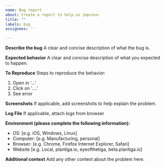 ```yaml
---
name: Bug report
about: Create a report to help us improve
title: ""
labels: bug
assignees: ''

---
```


**Describe the bug**
A clear and concise description of what the bug is.

**Expected behavior**
A clear and concise description of what you expected to happen.

**To Reproduce**
Steps to reproduce the behavior:
1. Open <URL> in <Browser> '...'
2. Click on '....'
3. See error

**Screenshots**
If applicable, add screenshots to help explain the problem.

**Log File**
If applicable, attach logs from browser

**Environment (please complete the following information):**
 - OS: [e.g. iOS, Windows, Linux]
 - Computer: [e.g. Manufacturing, personal]
 - Browser: [e.g. Chrome, Firefox Internet Explorer, Safari]
 - Website [e.g. Local, plantiga.io, eyeofthetiga, beta.plantiga.io]

**Additional context**
Add any other context about the problem here.
